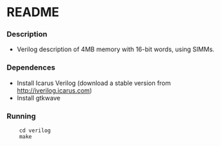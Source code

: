 # README #

### Description ###

* Verilog description of 4MB memory with 16-bit words, using SIMMs.

### Dependences ###

* Install Icarus Verilog (download a stable version from http://iverilog.icarus.com)
* Install gtkwave

### Running ###
```
    cd verilog
    make
```
